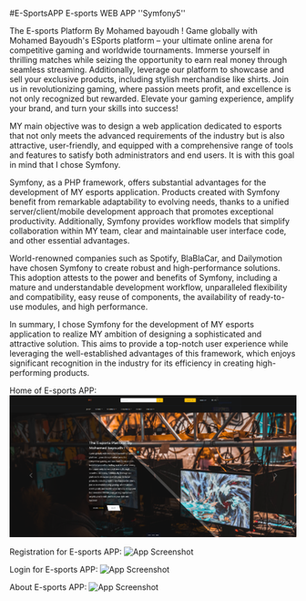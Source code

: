 #E-SportsAPP
 E-sports WEB APP ''Symfony5''
 
The E-sports Platform By Mohamed bayoudh !
Game globally with Mohamed Bayoudh's ESports platform – your ultimate online arena for competitive gaming and worldwide tournaments. Immerse yourself in thrilling matches while seizing the opportunity to earn real money through seamless streaming. Additionally, leverage our platform to showcase and sell your exclusive products, including stylish merchandise like shirts. Join us in revolutionizing gaming, where passion meets profit, and excellence is not only recognized but rewarded. Elevate your gaming experience, amplify your brand, and turn your skills into success!


MY main objective was to design a web application dedicated to esports that not only meets the advanced requirements of the industry but is also attractive, user-friendly, and equipped with a comprehensive range of tools and features to satisfy both administrators and end users. It is with this goal in mind that I chose Symfony.

Symfony, as a PHP framework, offers substantial advantages for the development of MY esports application. Products created with Symfony benefit from remarkable adaptability to evolving needs, thanks to a unified server/client/mobile development approach that promotes exceptional productivity. Additionally, Symfony provides workflow models that simplify collaboration within MY team, clear and maintainable user interface code, and other essential advantages.

World-renowned companies such as Spotify, BlaBlaCar, and Dailymotion have chosen Symfony to create robust and high-performance solutions. This adoption attests to the power and benefits of Symfony, including a mature and understandable development workflow, unparalleled flexibility and compatibility, easy reuse of components, the availability of ready-to-use modules, and high performance.

In summary, I chose Symfony for the development of MY esports application to realize MY ambition of designing a sophisticated and attractive solution. This aims to provide a top-notch user experience while leveraging the well-established advantages of this framework, which enjoys significant recognition in the industry for its efficiency in creating high-performing products.

Home of E-sports APP:
![App Screenshot](./capture/ACCUEIL.png)

Registration for E-sports APP:
![App Screenshot](./images/INSCRIPTION.png)

Login for E-sports APP:
![App Screenshot](./images/LOGIN.png)

About E-sports APP:
![App Screenshot](./images/about.png)
